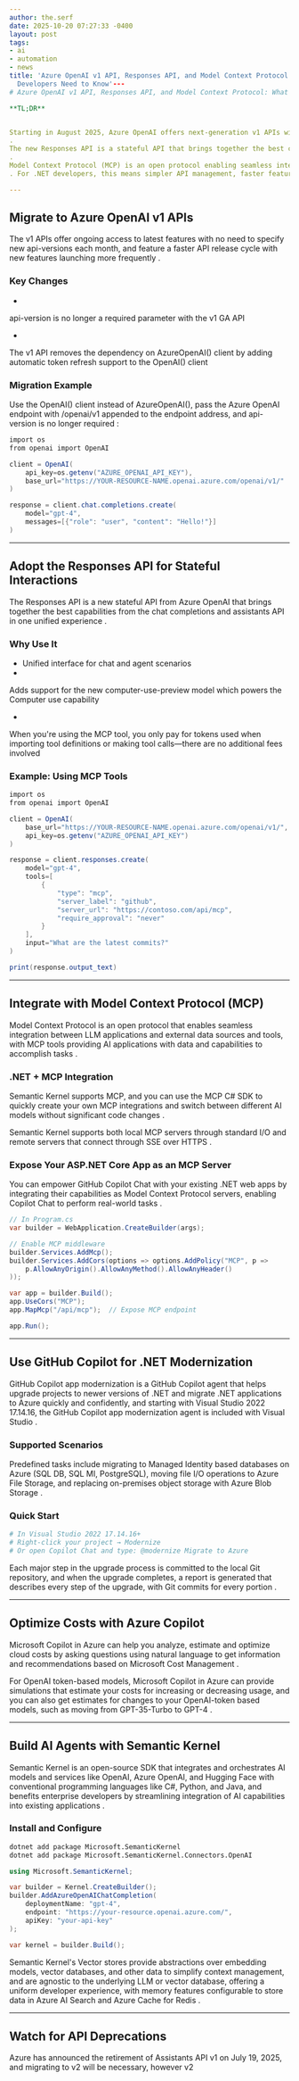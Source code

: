 ```yaml
---
author: the.serf
date: 2025-10-20 07:27:33 -0400
layout: post
tags:
- ai
- automation
- news
title: 'Azure OpenAI v1 API, Responses API, and Model Context Protocol: What .NET
  Developers Need to Know'---
# Azure OpenAI v1 API, Responses API, and Model Context Protocol: What .NET Developers Need to Know

**TL;DR**


Starting in August 2025, Azure OpenAI offers next-generation v1 APIs with ongoing access to latest features without monthly version updates
. 
The new Responses API is a stateful API that brings together the best capabilities from chat completions and assistants APIs in one unified experience
. 
Model Context Protocol (MCP) is an open protocol enabling seamless integration between LLM applications and external data sources and tools
. For .NET developers, this means simpler API management, faster feature adoption, and powerful tooling integration through GitHub Copilot and Semantic Kernel.

---
```


## Migrate to Azure OpenAI v1 APIs


The v1 APIs offer ongoing access to latest features with no need to specify new api-versions each month, and feature a faster API release cycle with new features launching more frequently
.

### Key Changes

- 
api-version is no longer a required parameter with the v1 GA API

- 
The v1 API removes the dependency on AzureOpenAI() client by adding automatic token refresh support to the OpenAI() client


### Migration Example


Use the OpenAI() client instead of AzureOpenAI(), pass the Azure OpenAI endpoint with /openai/v1 appended to the endpoint address, and api-version is no longer required
:

```csharp
import os
from openai import OpenAI

client = OpenAI(
    api_key=os.getenv("AZURE_OPENAI_API_KEY"),
    base_url="https://YOUR-RESOURCE-NAME.openai.azure.com/openai/v1/"
)

response = client.chat.completions.create(
    model="gpt-4",
    messages=[{"role": "user", "content": "Hello!"}]
)
```

---

## Adopt the Responses API for Stateful Interactions


The Responses API is a new stateful API from Azure OpenAI that brings together the best capabilities from the chat completions and assistants API in one unified experience
.

### Why Use It

- Unified interface for chat and agent scenarios
- 
Adds support for the new computer-use-preview model which powers the Computer use capability

- 
When you're using the MCP tool, you only pay for tokens used when importing tool definitions or making tool calls—there are no additional fees involved


### Example: Using MCP Tools

```csharp
import os
from openai import OpenAI

client = OpenAI(
    base_url="https://YOUR-RESOURCE-NAME.openai.azure.com/openai/v1/",
    api_key=os.getenv("AZURE_OPENAI_API_KEY")
)

response = client.responses.create(
    model="gpt-4",
    tools=[
        {
            "type": "mcp",
            "server_label": "github",
            "server_url": "https://contoso.com/api/mcp",
            "require_approval": "never"
        }
    ],
    input="What are the latest commits?"
)

print(response.output_text)
```

---

## Integrate with Model Context Protocol (MCP)


Model Context Protocol is an open protocol that enables seamless integration between LLM applications and external data sources and tools, with MCP tools providing AI applications with data and capabilities to accomplish tasks
.

### .NET + MCP Integration


Semantic Kernel supports MCP, and you can use the MCP C# SDK to quickly create your own MCP integrations and switch between different AI models without significant code changes
.


Semantic Kernel supports both local MCP servers through standard I/O and remote servers that connect through SSE over HTTPS
.

### Expose Your ASP.NET Core App as an MCP Server


You can empower GitHub Copilot Chat with your existing .NET web apps by integrating their capabilities as Model Context Protocol servers, enabling Copilot Chat to perform real-world tasks
.

```csharp
// In Program.cs
var builder = WebApplication.CreateBuilder(args);

// Enable MCP middleware
builder.Services.AddMcp();
builder.Services.AddCors(options => options.AddPolicy("MCP", p => 
    p.AllowAnyOrigin().AllowAnyMethod().AllowAnyHeader()
));

var app = builder.Build();
app.UseCors("MCP");
app.MapMcp("/api/mcp");  // Expose MCP endpoint

app.Run();
```

---

## Use GitHub Copilot for .NET Modernization


GitHub Copilot app modernization is a GitHub Copilot agent that helps upgrade projects to newer versions of .NET and migrate .NET applications to Azure quickly and confidently, and starting with Visual Studio 2022 17.14.16, the GitHub Copilot app modernization agent is included with Visual Studio
.

### Supported Scenarios


Predefined tasks include migrating to Managed Identity based databases on Azure (SQL DB, SQL MI, PostgreSQL), moving file I/O operations to Azure File Storage, and replacing on-premises object storage with Azure Blob Storage
.

### Quick Start

```bash
# In Visual Studio 2022 17.14.16+
# Right-click your project → Modernize
# Or open Copilot Chat and type: @modernize Migrate to Azure
```


Each major step in the upgrade process is committed to the local Git repository, and when the upgrade completes, a report is generated that describes every step of the upgrade, with Git commits for every portion
.

---

## Optimize Costs with Azure Copilot


Microsoft Copilot in Azure can help you analyze, estimate and optimize cloud costs by asking questions using natural language to get information and recommendations based on Microsoft Cost Management
.


For OpenAI token-based models, Microsoft Copilot in Azure can provide simulations that estimate your costs for increasing or decreasing usage, and you can also get estimates for changes to your OpenAI-token based models, such as moving from GPT-35-Turbo to GPT-4
.

---

## Build AI Agents with Semantic Kernel


Semantic Kernel is an open-source SDK that integrates and orchestrates AI models and services like OpenAI, Azure OpenAI, and Hugging Face with conventional programming languages like C#, Python, and Java, and benefits enterprise developers by streamlining integration of AI capabilities into existing applications
.

### Install and Configure

```bash
dotnet add package Microsoft.SemanticKernel
dotnet add package Microsoft.SemanticKernel.Connectors.OpenAI
```

```csharp
using Microsoft.SemanticKernel;

var builder = Kernel.CreateBuilder();
builder.AddAzureOpenAIChatCompletion(
    deploymentName: "gpt-4",
    endpoint: "https://your-resource.openai.azure.com/",
    apiKey: "your-api-key"
);

var kernel = builder.Build();
```


Semantic Kernel's Vector stores provide abstractions over embedding models, vector databases, and other data to simplify context management, and are agnostic to the underlying LLM or vector database, offering a uniform developer experience, with memory features configurable to store data in Azure AI Search and Azure Cache for Redis
.

---

## Watch for API Deprecations


Azure has announced the retirement of Assistants API v1 on July 19, 2025, and migrating to v2 will be necessary, however v2
